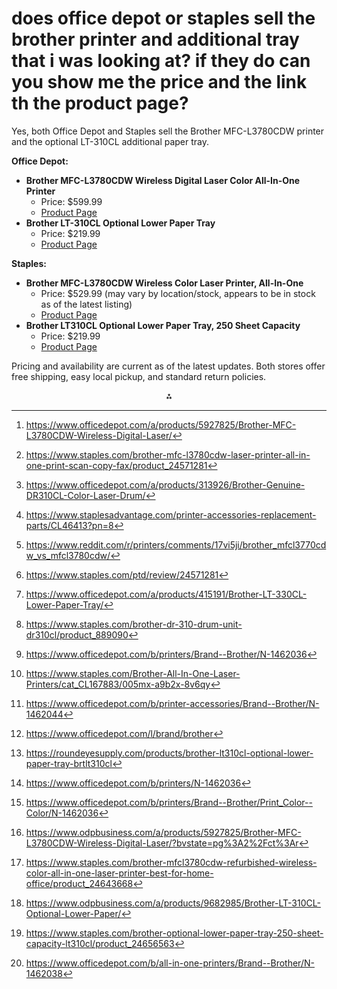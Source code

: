 
# does office depot or staples sell the brother printer and additional tray that i was looking at? if they do can you show me the price and the link th the product page?

Yes, both Office Depot and Staples sell the Brother MFC-L3780CDW printer and the optional LT-310CL additional paper tray.

**Office Depot:**

- **Brother MFC-L3780CDW Wireless Digital Laser Color All-In-One Printer**
    - Price: \$599.99
    - [Product Page](https://www.officedepot.com/a/products/5927825/Brother-MFC-L3780CDW-Wireless-Digital-Laser/)
- **Brother LT-310CL Optional Lower Paper Tray**
    - Price: \$219.99
    - [Product Page](https://www.odpbusiness.com/a/products/9682985/Brother-LT-310CL-Optional-Lower-Paper/)

**Staples:**

- **Brother MFC-L3780CDW Wireless Color Laser Printer, All-In-One**
    - Price: \$529.99 (may vary by location/stock, appears to be in stock as of the latest listing)
    - [Product Page](https://www.staples.com/brother-mfc-l3780cdw-laser-printer-all-in-one-print-scan-copy-fax/product_24571281)
- **Brother LT310CL Optional Lower Paper Tray, 250 Sheet Capacity**
    - Price: \$219.99
    - [Product Page](https://www.staples.com/brother-optional-lower-paper-tray-250-sheet-capacity-lt310cl/product_24656563)

Pricing and availability are current as of the latest updates. Both stores offer free shipping, easy local pickup, and standard return policies.
<span style="display:none">[^1][^10][^11][^12][^13][^14][^15][^16][^17][^18][^19][^2][^20][^3][^4][^5][^6][^7][^8][^9]</span>

<div align="center">⁂</div>

[^1]: https://www.officedepot.com/a/products/5927825/Brother-MFC-L3780CDW-Wireless-Digital-Laser/

[^2]: https://www.officedepot.com/l/brand/brother

[^3]: https://www.officedepot.com/b/printers/N-1462036

[^4]: https://www.officedepot.com/b/printers/Brand--Brother/Print_Color--Color/N-1462036

[^5]: https://www.odpbusiness.com/a/products/5927825/Brother-MFC-L3780CDW-Wireless-Digital-Laser/?bvstate=pg%3A2%2Fct%3Ar

[^6]: https://www.staples.com/brother-mfcl3780cdw-refurbished-wireless-color-all-in-one-laser-printer-best-for-home-office/product_24643668

[^7]: https://www.odpbusiness.com/a/products/9682985/Brother-LT-310CL-Optional-Lower-Paper/

[^8]: https://www.staples.com/brother-optional-lower-paper-tray-250-sheet-capacity-lt310cl/product_24656563

[^9]: https://www.officedepot.com/b/all-in-one-printers/Brand--Brother/N-1462038

[^10]: https://www.staples.com/brother-mfc-l3780cdw-laser-printer-all-in-one-print-scan-copy-fax/product_24571281

[^11]: https://www.officedepot.com/a/products/313926/Brother-Genuine-DR310CL-Color-Laser-Drum/

[^12]: https://www.staplesadvantage.com/printer-accessories-replacement-parts/CL46413?pn=8

[^13]: https://www.reddit.com/r/printers/comments/17vi5ji/brother_mfcl3770cdw_vs_mfcl3780cdw/

[^14]: https://www.staples.com/ptd/review/24571281

[^15]: https://www.officedepot.com/a/products/415191/Brother-LT-330CL-Lower-Paper-Tray/

[^16]: https://www.staples.com/brother-dr-310-drum-unit-dr310cl/product_889090

[^17]: https://www.officedepot.com/b/printers/Brand--Brother/N-1462036

[^18]: https://www.staples.com/Brother-All-In-One-Laser-Printers/cat_CL167883/005mx-a9b2x-8v6qy

[^19]: https://www.officedepot.com/b/printer-accessories/Brand--Brother/N-1462044

[^20]: https://roundeyesupply.com/products/brother-lt310cl-optional-lower-paper-tray-brtlt310cl

